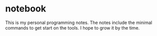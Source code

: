 # notebook
This is my personal programming notes. The notes include the minimal commands to get start on the tools. I hope to grow it by the time.



